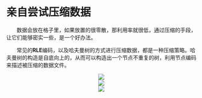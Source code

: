 # 亲自尝试压缩数据

&nbsp;&nbsp;&nbsp;&nbsp;&nbsp;&nbsp;&nbsp;数据会放在格子里，如果放置的很零散，那利用率就很低，通过压缩的手段，让它们能够密实一些，是一个好办法。

&nbsp;&nbsp;&nbsp;&nbsp;&nbsp;&nbsp;&nbsp;常见的**RLE**编码，以及哈夫曼树的方式进行压缩数据，都是一种压缩策略。哈夫曼树的构造是自底向上的，从而可以构造出一个节点不重复的树，利用节点编码来描述被压缩的数据文件。

<center>
<img src="https://weipeng2k.github.io/hot-wind/resources/program-how-to-run-06/chapter-6-1.jpg" />
</center>
<center>
<img src="https://weipeng2k.github.io/hot-wind/resources/program-how-to-run-06/chapter-6-2.jpg" />
</center>
<center>
<img src="https://weipeng2k.github.io/hot-wind/resources/program-how-to-run-06/chapter-6-3.jpg" />
</center>